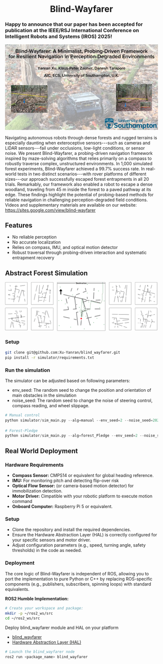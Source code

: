 <h1 align="center">
  <br>
  Blind-Wayfarer
  <br>
</h1>

### **Happy to announce that our paper has been accepted for publication at the IEEE/RSJ International Conference on Intelligent Robots and Systems (IROS) 2025!**

![blind_wayfarer](figures/blind_wayfarer.jpg)
<!-- <img src="figures/blind_wayfarer.jpg" width="900"> -->

Navigating autonomous robots through dense forests and rugged terrains is especially daunting when exteroceptive sensors---such as cameras and LiDAR sensors---fail under occlusions, low-light conditions, or sensor noise. We present Blind-Wayfarer, a probing-driven navigation framework inspired by maze-solving algorithms that relies primarily on a compass to robustly traverse complex, unstructured environments. In 1,000 simulated forest experiments, Blind-Wayfarer achieved a 99.7\% success rate. In real-world tests in two distinct scenarios---with rover platforms of different sizes---our approach successfully escaped forest entrapments in all 20 trials. Remarkably, our framework also enabled a robot to escape a dense woodland, traveling from 45 m inside the forest to a paved pathway at its edge. These findings highlight the potential of probing-based methods for reliable navigation in challenging perception-degraded field conditions. Videos and supplementary materials are available on our website: https://sites.google.com/view/blind-wayfarer

## Features
- No reliable perception
- No accurate localization
- Relies on compass, IMU, and optical motion detector
- Robust traversal through probing-driven interaction and systematic entrapment recovery

## Abstract Forest Simulation
![Abstract Forest Simulation](figures/abstract_forest_simulation.png)
<!-- <img src="figures/abstract_forest_simulation.png" width="900"> -->
### Setup
```bash
git clone git@github.com:Xu-Yanran/blind_wayfarer.git
pip install -r simulator/requirements.txt
```
### Run the simulation
The simulator can be adjusted based on following parameters:
- env_seed: The random seed to change the position and orientation of main obstacles in the simulation
- noise_seed: The random seed to change the noise of steering control, compass reading, and wheel slippage. 
```python
# Manual control
python simulator/sim_main.py --alg=manual --env_seed=2 --noise_seed=2025

# Forest-Pledge
python simulator/sim_main.py --alg=forest_Pledge --env_seed=2 --noise_seed=2025
```


## Real World Deployment
### Hardware Requirements
- **Compass Sensor:** CMPS14 or equivalent for global heading reference. 
- **IMU:** For monitoring pitch and detecting flip-over risk
- **Optical Flow Sensor:** (or camera-based motion detector) for immobilization detection.
- **Motor Driver:** Cimpatible with your robotic platform to execute motion command
- **Onboard Computer:** Raspberry Pi 5 or equivalent.

### Setup
  - Clone the repository and install the required dependencies.
  - Ensure the Hardware Abstraction Layer (HAL) is correctly configured for your specific sensors and motor driver.
  - Adjust configuration parameters (e.g., speed, turning angle, safety thresholds) in the code as needed.

### Deployment
The core logic of Blind-Wayfarer is independent of ROS, allowing you to port the implementation to pure Python or C++ by replacing ROS-specific components (e.g., publishers, subscribers, spinning loops) with standard equivalents.

**ROS2 Humble Implementation:**  
```bash
# Create your workspace and package:
mkdir -p ~/ros2_ws/src
cd ~/ros2_ws/src
```

Deploy blind_wayfarer module and HAL on your platform
- [blind_wayfarer](https://github.com/Xu-Yanran/blind_wayfarer/blob/main/robot_deployment/blind_wayfarer.py)
- [Hardware Abstraction Layer (HAL)](https://github.com/Xu-Yanran/blind_wayfarer/blob/main/robot_deployment/hal.py)

```bash
# Launch the blind_wayfarer node
ros2 run <package_name> blind_wayfarer
```
